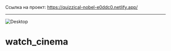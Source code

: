 Ссылка на проект: https://quizzical-nobel-e0ddc0.netlify.app/
________________________________________________________________
![Desktop](https://user-images.githubusercontent.com/91624026/154114735-1a2c9258-9748-4492-a009-43bd96fcd79f.jpg)
# watch_cinema
